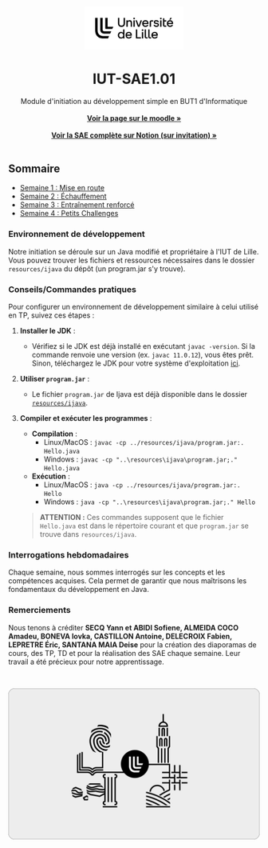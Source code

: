 <br/>
<p align="center">
    <picture>
        <source media="(prefers-color-scheme: dark)" srcset="https://github.com/yannouuuu/IUT-SAE1.01/raw/main/.github/assets/header_univlille_light.png" width="200px">
        <img alt="UnivLilleLogo" src="https://github.com/yannouuuu/IUT-SAE1.01/raw/main/.github/assets/header_univlille_dark.png" width="200px">
    </picture>
  <h1 align="center">IUT-SAE1.01</h1>
</p>

<p align="center">
    Module d'initiation au développement simple en BUT1 d'Informatique
    <br/>
    <br/>
    <a href="https://moodle.univ-lille.fr/course/view.php?id=28289&sectionid=245638"><strong>Voir la page sur le moodle »</strong></a><br><br>
    <a href="https://www.notion.so/univlille/BUT1-Informatique-IUT-de-Lille-705aa08c54ab423ab79f02b3e22336b7?pvs=4"><strong>Voir la SAE complète sur Notion (sur invitation) »</strong></a><br><br>
  </p>
</p>

## Sommaire

- [Semaine 1 : Mise en route](./Semaine1/)
- [Semaine 2 : Échauffement](./Semaine2/)
- [Semaine 3 : Entraînement renforcé](./Semaine3/)
- [Semaine 4 : Petits Challenges](./Semaine4/)

### Environnement de développement

Notre initiation se déroule sur un Java modifié et propriétaire à l'IUT de Lille. Vous pouvez trouver les fichiers et ressources nécessaires dans le dossier `resources/ijava` du dépôt (un program.jar s'y trouve).

### Conseils/Commandes pratiques


Pour configurer un environnement de développement similaire à celui utilisé en TP, suivez ces étapes :

1. **Installer le JDK** :
   - Vérifiez si le JDK est déjà installé en exécutant `javac -version`. Si la commande renvoie une version (ex. `javac 11.0.12`), vous êtes prêt. Sinon, téléchargez le JDK pour votre système d'exploitation [ici](https://www.oracle.com/java/technologies/downloads/).

2. **Utiliser `program.jar`** :
   - Le fichier `program.jar` de Ijava est déjà disponible dans le dossier [`resources/ijava`](./resources/ijava/ijava.jar).

3. **Compiler et exécuter les programmes** :
   - **Compilation** :
     - Linux/MacOS : `javac -cp ../resources/ijava/program.jar:. Hello.java`
     - Windows : `javac -cp "..\resources\ijava\program.jar;." Hello.java`
   - **Exécution** :
     - Linux/MacOS : `java -cp ../resources/ijava/program.jar:. Hello`
     - Windows : `java -cp "..\resources\ijava\program.jar;." Hello`

   > **ATTENTION :** Ces commandes supposent que le fichier `Hello.java` est dans le répertoire courant et que `program.jar` se trouve dans `resources/ijava`.

### Interrogations hebdomadaires

Chaque semaine, nous sommes interrogés sur les concepts et les compétences acquises. Cela permet de garantir que nous maîtrisons les fondamentaux du développement en Java.

### Remerciements

Nous tenons à créditer **SECQ Yann et ABIDI Sofiene, ALMEIDA COCO Amadeu, BONEVA Iovka, CASTILLON
Antoine, DELECROIX Fabien, LEPRETRE Éric, SANTANA MAIA Deise** pour la création des diaporamas de cours, des TP, TD et pour la réalisation des SAE chaque semaine. Leur travail a été précieux pour notre apprentissage.

<br/>
<p align="center">
    <picture>
        <img alt="UnivLilleLogo" src="https://github.com/yannouuuu/IUT-SAE1.01/raw/main/.github/assets/footer_univlille.png">
    </picture>
</p>